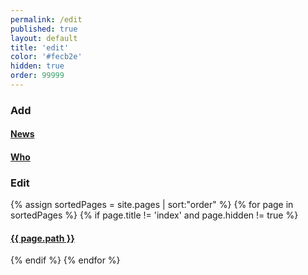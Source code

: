 ```yaml
---
permalink: /edit
published: true
layout: default
title: 'edit'
color: '#fecb2e'
hidden: true
order: 99999
---
```

<h3>Add</h3>
<h4>
  <a href="http://prose.io/#san-francisco-music-alliance/sfmusicalliance.org-default/new/master/_news" target="_blank">News</a>
</h4>

<h4>
  <a href="http://prose.io/#san-francisco-music-alliance/sfmusicalliance.org-default/tree/master/_data/who" target="_blank">Who</a>
</h4>

<h3>Edit</h3>

{% assign sortedPages = site.pages | sort:"order" %}
{% for page in sortedPages %}
  {% if page.title !=  'index' and page.hidden != true %}
<h4><a href="http://prose.io/#san-francisco-music-alliance/sfmusicalliance.org-default/edit/master/{{ page.path }}" target="_blank">{{ page.path }}</a></h4>
  {% endif %}
{% endfor %}

